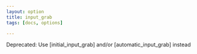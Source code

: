 ```yaml
---
layout: option
title: input_grab
tags: [docs, options]

---
```


Deprecated: Use [initial_input_grab] and/or [automatic_input_grab] instead

